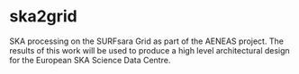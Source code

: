 # ska2grid
SKA processing on the SURFsara Grid as part of the AENEAS project. The results of this work will be used to produce a high level architectural design for the European SKA Science Data Centre. 
